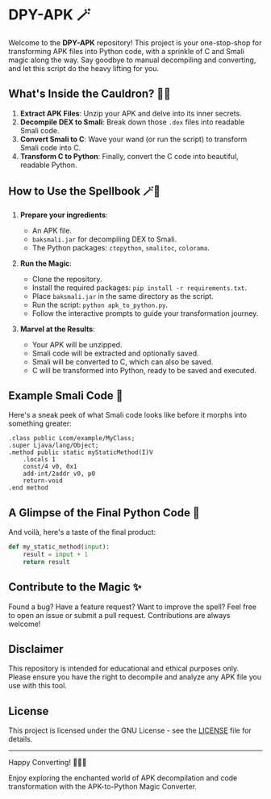 # DPY-APK 🪄

Welcome to the **DPY-APK** repository! This project is your one-stop-shop for transforming APK files into Python code, with a sprinkle of C and Smali magic along the way. Say goodbye to manual decompiling and converting, and let this script do the heavy lifting for you.

## What's Inside the Cauldron? 🧙‍♂️

1. **Extract APK Files**: Unzip your APK and delve into its inner secrets.
2. **Decompile DEX to Smali**: Break down those `.dex` files into readable Smali code.
3. **Convert Smali to C**: Wave your wand (or run the script) to transform Smali code into C.
4. **Transform C to Python**: Finally, convert the C code into beautiful, readable Python.

## How to Use the Spellbook 🪄📜

1. **Prepare your ingredients**:
   - An APK file.
   - `baksmali.jar` for decompiling DEX to Smali.
   - The Python packages: `ctopython`, `smalitoc`, `colorama`.

2. **Run the Magic**:
   - Clone the repository.
   - Install the required packages: `pip install -r requirements.txt`.
   - Place `baksmali.jar` in the same directory as the script.
   - Run the script: `python apk_to_python.py`.
   - Follow the interactive prompts to guide your transformation journey.

3. **Marvel at the Results**:
   - Your APK will be unzipped.
   - Smali code will be extracted and optionally saved.
   - Smali will be converted to C, which can also be saved.
   - C will be transformed into Python, ready to be saved and executed.

## Example Smali Code 📝

Here's a sneak peek of what Smali code looks like before it morphs into something greater:

```smali
.class public Lcom/example/MyClass;
.super Ljava/lang/Object;
.method public static myStaticMethod(I)V
    .locals 1
    const/4 v0, 0x1
    add-int/2addr v0, p0
    return-void
.end method
```

## A Glimpse of the Final Python Code 🐍

And voilà, here's a taste of the final product:

```python
def my_static_method(input):
    result = input + 1
    return result
```

## Contribute to the Magic ✨

Found a bug? Have a feature request? Want to improve the spell? Feel free to open an issue or submit a pull request. Contributions are always welcome!

## Disclaimer

This repository is intended for educational and ethical purposes only. Please ensure you have the right to decompile and analyze any APK file you use with this tool.

## License

This project is licensed under the GNU License - see the [LICENSE](LICENSE) file for details.

---

Happy Converting! 🧙‍♂️✨

Enjoy exploring the enchanted world of APK decompilation and code transformation with the APK-to-Python Magic Converter.
